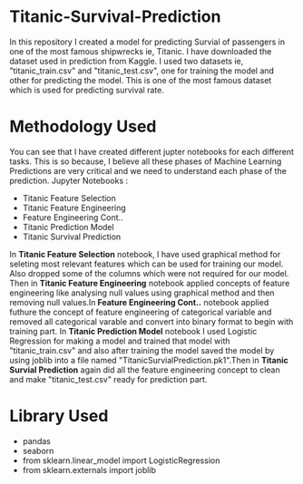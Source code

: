 # Titanic-Survival-Prediction
In this repository I created a model for predicting Survial of passengers in one of the most famous shipwrecks ie, Titanic.
I have downloaded the dataset used in prediction from Kaggle. I used two datasets ie, "titanic_train.csv" and "titanic_test.csv", one for training the model and other for predicting the model. This is one of the most famous dataset which is used for predicting survival rate.

# Methodology Used
You can see that I have created  different jupter notebooks for each different tasks. This is so because, I believe all these phases of Machine Learning Predictions are very critical and we need to understand each phase of the prediction.
Jupyter Notebooks :
* Titanic Feature Selection
* Titanic Feature Engineering
* Feature Engineering Cont..
* Titanic Prediction Model
* Titanic Survival Prediction

In <b>Titanic Feature Selection</b> notebook, I have used graphical method for seleting most relevant features which can be used for training our model. Also dropped some of the columns which were not required for our model. Then in <b>Titanic Feature Engineering</b> notebook applied concepts of feature engineering like analysing null values using graphical method and then removing null values.In<b> Feature Engineering Cont..</b> notebook applied futhure the concept of feature engineering of categorical variable and removed all categorical varable and convert into binary format to begin with training part. In <b> Titanic Prediction Model</b> notebook I used Logistic Regression for making a model and trained that model with "titanic_train.csv" and also after training the model saved the model by using joblib into a file named "TitanicSurvialPrediction.pk1".Then in <b>Titanic Survial Prediction</b> again did all the feature engineering concept to clean and make "titanic_test.csv" ready for prediction part.

# Library Used
* pandas
* seaborn
* from sklearn.linear_model import LogisticRegression
* from sklearn.externals import joblib
